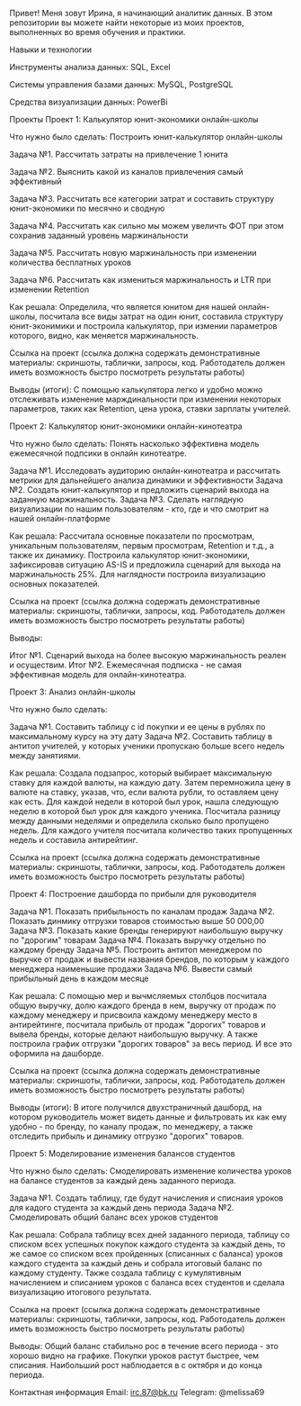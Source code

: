 Привет! Меня зовут Ирина, я начинающий аналитик данных. В этом репозитории вы можете найти некоторые из моих проектов, выполненных во время обучения и практики.


Навыки и технологии

Инструменты анализа данных: SQL, Excel

Системы управления базами данных: MySQL, PostgreSQL

Средства визуализации данных: PowerBi


Проекты
Проект 1: Калькулятор юнит-экономики онлайн-школы

Что нужно было сделать: Построить юнит-калькулятор онлайн-школы

Задача №1. Рассчитать затраты на привлечение 1 юнита

Задача №2. Выяснить какой из каналов привлечения самый эффективный

Задача №3. Рассчитать все категории затрат и составить структуру юнит-экономики по месячно и сводную

Задача №4. Рассчитать как сильно мы можем увеличть ФОТ при этом сохранив заданный уровень маржинальности

Задача №5. Рассчитать новую маржинальность при изменении количества бесплатных уроков

Задача №6. Рассчитать как измениться маржинальность и LTR при изменении Retention

Как решала: Определила, что является юнитом дня нашей онлайн-школы, посчитала все виды затрат на один юнит, составила структуру юнит-эконимики и построила калькулятор, при измении параметров которого, видно, как меняется маржинальность.

Ссылка на проект (ссылка должна содержать демонстративные материалы: скриншоты, таблички, запросы, код. Работодатель должен иметь возможность быстро посмотреть результаты работы)

Выводы (итоги): С помощью калькулятора легко и удобно можно отслеживать изменение марждинальности при изменении некоторых параметров, таких как Retention, цена урока, ставки зарплаты учителей.

Проект 2: Калькулятор юнит-экономики онлайн-кинотеатра

Что нужно было сделать: Понять насколько эффективна модель ежемесячной подпсики в онлайн кинотеатре.

Задача №1. Исследовать аудиторию онлайн-кинотеатра и рассчитать метрики для дальнейшего анализа динамики и эффективности
Задача №2. Создать юнит-калькулятор и предложить сценарий выхода на заданную маржинальность.
Задача №3. Сделать наглядную визуализации по нашим пользователям - кто, где и что смотрит на нашей онлайн-платформе

Как решала: Рассчитала основные показатели по просмотрам, уникальным пользователям, первым просмотрам, Retention  и т.д., а также их динамику. Построила калькулятор юнит-экономики, зафиксировав ситуацию AS-IS и предложила сценарий для выхода на маржинальность 25%. Для наглядности построила визуализацию основных показателей.

Ссылка на проект (ссылка должна содержать демонстративные материалы: скриншоты, таблички, запросы, код. Работодатель должен иметь возможность быстро посмотреть результаты работы)

Выводы:

Итог №1. Сценарий выхода на более высокую маржинальность реален и осуществим.
Итог №2. Ежемесячная подписка - не самая эффективная модель для онлайн-кинотеатра.


Проект 3: Анализ онлайн-школы

Что нужно было сделать:

Задача №1. Составить таблицу с id покупки и ее цены в рублях по максимальному курсу на эту дату
Задача №2. Составить таблицу в антитоп учителей, у которых ученики пропускаю больше всего недель между занятиями.

Как решала: Создала подзапрос, который выбирает максимальную ставку для каждой валюты, на каждую дату. Затем перемножила цену в валюте на ставку, указав, что, если валюта рубли, то оставляем цену как есть. Для каждой недели в которой был урок, нашла следующую неделю в которой был урок для каждого ученика. Посчитала разницу между данными неделями и определила сколько было пропущено недель. Для каждого учителя посчитала количество таких пропущенных недель и составила антирейтинг.

Ссылка на проект (ссылка должна содержать демонстративные материалы: скриншоты, таблички, запросы, код. Работодатель должен иметь возможность быстро посмотреть результаты работы)


Проект 4: Построение дашборда по прибыли для руководителя

Задача №1. Показать прибыльность по каналам продаж
Задача №2. Показать динмику отгрузки товаров стоимостью выше 50 000,00
Задача №3. Показать какие бренды генерируют наибольшую выручку по "дорогим" товарам
Задача №4. Показать выручку отдельно по каждому бренду
Задача №5. Построить антитоп менеджером по выручке от продаж и вывести названия брендов, по которым у каждого менеджера наименьшие продажи
Задача №6. Вывести самый прибыльный день в каждом месяце

Как решала: С помощью мер и вычмсляемых столбцов посчитала общую выручку, долю каждого бренда в нем, выручку от продаж по каждому менеджеру и присвоила каждому менеджеру место в антирейтинге, посчитала прибыль от продаж "дорогих" товаров и вывела бренды, которые делают наибольшую выручку. А также построила график отгрузки "дорогих товаров" за весь период. И все это оформила на дашборде.

Ссылка на проект (ссылка должна содержать демонстративные материалы: скриншоты, таблички, запросы, код. Работодатель должен иметь возможность быстро посмотреть результаты работы)

Выводы (итоги): В итоге получился двухстраничный дашборд, на котором руководитель может видеть данные и фильтровать их как ему удобно - по бренду, по каналу продаж, по менеджеру, а также отследить прибыль и динамику отгрузко "дорогих" товаров.

Проект 5: Моделирование изменения балансов студентов

Что нужно было сделать: Смоделировать изменение количества уроков на балансе студентов за каждый день заданного периода.

Задача №1. Создать таблицу, где будут начисления и списнаия уроков для кадого студента за каждый день периода
Задача №2. Смоделировать общий баланс всех уроков студентов

Как решала: Собрала таблицу всех дней заданного периода, таблицу со списком всех успешных покупок каждого студента за каждый день, то же самое со списком всех пройденных (списанных с баланса) уроков каждого студента за каждый день и собрала итоговый баланс по каждому студенту. Также создала таблицу с кумулятивным начислением и списанием уроков с баланса всех студентов и сделала визуализацию итогового результата.

Ссылка на проект (ссылка должна содержать демонстративные материалы: скриншоты, таблички, запросы, код. Работодатель должен иметь возможность быстро посмотреть результаты работы)

Выводы: Общий баланс стабильно рос в течение всего периода - это хорошо видно на графике. Покупки уроков растут быстрее, чем списания. Наибольший рост наблюдается в с октября и до конца периода.

Контактная информация
Email: irc.87@bk.ru
Telegram: @melissa69

